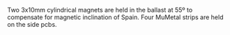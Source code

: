 Two 3x10mm cylindrical magnets are held in the ballast at 55º to compensate for magnetic inclination of Spain. Four MuMetal strips are held on the side pcbs.